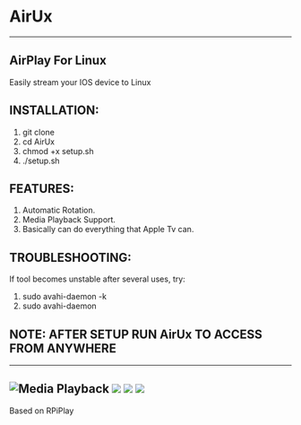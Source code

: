 # AirUx

-----------------------------------------------------------------------------------------------------------------------------
## AirPlay For Linux

 Easily stream your IOS device to Linux
 
## INSTALLATION:
 1. git clone 
 2. cd AirUx
 3. chmod +x setup.sh
 4. ./setup.sh
## FEATURES:
 1. Automatic Rotation.
 2. Media Playback Support.
 3. Basically can do everything that Apple Tv can.
## TROUBLESHOOTING:
 If tool becomes unstable after several uses, try:
 1. sudo avahi-daemon -k
 2. sudo avahi-daemon
## NOTE: AFTER SETUP RUN AirUx TO ACCESS FROM ANYWHERE
-----------------------------------------------------------------------------------------------------------------------------








## ![Media Playback](https://raw.githubusercontent.com/init1lham/AirUx/main/screenshot0.png) ![](https://raw.githubusercontent.com/init1lham/AirUx/main/screenshot1.png) ![](https://raw.githubusercontent.com/init1lham/AirUx/main/screenshot2.png) ![](https://raw.githubusercontent.com/init1lham/AirUx/main/screenshot3.png)



Based on RPiPlay
